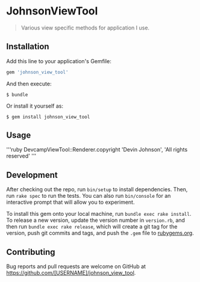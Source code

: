 # JohnsonViewTool

> Various view specific methods for application I use.

## Installation

Add this line to your application's Gemfile:

```ruby
gem 'johnson_view_tool'
```

And then execute:

    $ bundle

Or install it yourself as:

    $ gem install johnson_view_tool

## Usage

'''ruby
DevcampViewTool::Renderer.copyright 'Devin Johnson', 'All rights reserved'
'''

## Development

After checking out the repo, run `bin/setup` to install dependencies. Then, run `rake spec` to run the tests. You can also run `bin/console` for an interactive prompt that will allow you to experiment.

To install this gem onto your local machine, run `bundle exec rake install`. To release a new version, update the version number in `version.rb`, and then run `bundle exec rake release`, which will create a git tag for the version, push git commits and tags, and push the `.gem` file to [rubygems.org](https://rubygems.org).

## Contributing

Bug reports and pull requests are welcome on GitHub at https://github.com/[USERNAME]/johnson_view_tool.

